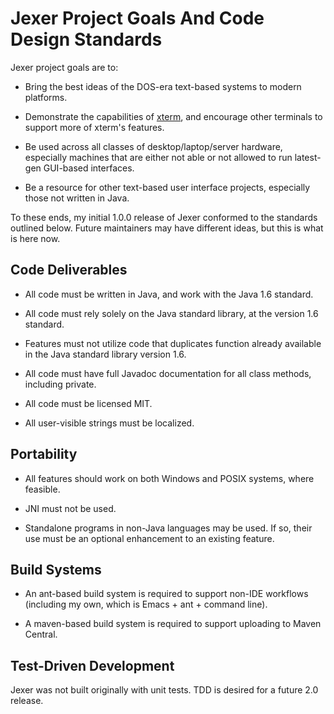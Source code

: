 Jexer Project Goals And Code Design Standards
=============================================

Jexer project goals are to:

* Bring the best ideas of the DOS-era text-based systems to modern
  platforms.

* Demonstrate the capabilities of
  [xterm](https://invisible-island.net/xterm/), and encourage other
  terminals to support more of xterm's features.

* Be used across all classes of desktop/laptop/server hardware,
  especially machines that are either not able or not allowed to run
  latest-gen GUI-based interfaces.

* Be a resource for other text-based user interface projects,
  especially those not written in Java.

To these ends, my initial 1.0.0 release of Jexer conformed to the
standards outlined below.  Future maintainers may have different
ideas, but this is what is here now.



Code Deliverables
-----------------

* All code must be written in Java, and work with the Java 1.6
  standard.

* All code must rely solely on the Java standard library, at the
  version 1.6 standard.

* Features must not utilize code that duplicates function already
  available in the Java standard library version 1.6.

* All code must have full Javadoc documentation for all class methods,
  including private.

* All code must be licensed MIT.

* All user-visible strings must be localized.



Portability
-----------

* All features should work on both Windows and POSIX systems, where
  feasible.

* JNI must not be used.

* Standalone programs in non-Java languages may be used.  If so, their
  use must be an optional enhancement to an existing feature.



Build Systems
-------------

* An ant-based build system is required to support non-IDE workflows
  (including my own, which is Emacs + ant + command line).

* A maven-based build system is required to support uploading to Maven
  Central.



Test-Driven Development
-----------------------

Jexer was not built originally with unit tests.  TDD is desired for a
future 2.0 release.
